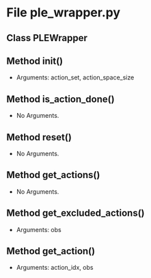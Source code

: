 # File ple_wrapper.py

## Class PLEWrapper

## Method __init__()

- Arguments: action_set, action_space_size

## Method is_action_done()

- No Arguments.

## Method reset()

- No Arguments.

## Method get_actions()

- No Arguments.

## Method get_excluded_actions()

- Arguments: obs

## Method get_action()

- Arguments: action_idx, obs
